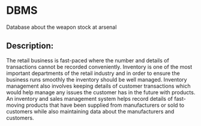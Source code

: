 # DBMS

Database about the weapon stock at arsenal

## Description:

The retail business is fast-paced where the number and details of transactions cannot be recorded conveniently. Inventory is one of the most important departments of the retail industry and in order to ensure the business runs smoothly the inventory should be well managed. Inventory management also involves keeping details of customer transactions which would help manage any issues the customer has in the future with products. An inventory and sales management system helps record details of fast-moving products that have been supplied from manufacturers or sold to customers while also maintaining data about the manufacturers and customers. 

